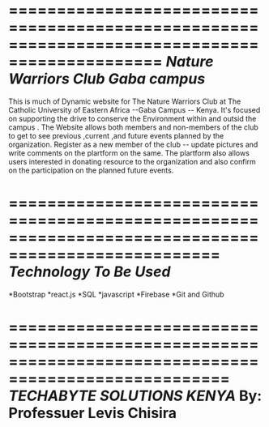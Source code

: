 ==============================================================================================
              *Nature Warriors Club Gaba campus*
==============================================================================================
This is much of Dynamic website for The Nature Warriors Club at The Catholic University of Eastern Africa --Gaba Campus -- Kenya. It's focused on supporting the drive to conserve the Environment within and outsid the campus .
The Website allows both members and non-members of the club to get to see previous ,current ,and future events planned by the organization. Register as a new member of the club -- update pictures and write comments on the plartform on the same. 
The plartform also allows users interested in donating resource to the organization and also confirm on the participation on the planned future events.

====================================================================================================
*Technology To Be Used*
===================================================================================================
*Bootstrap
*react.js
*SQL
*javascript
*Firebase
*Git and Github

=====================================================================================================
*TECHABYTE SOLUTIONS KENYA*
By: Professuer Levis Chisira
======================================================================================================

